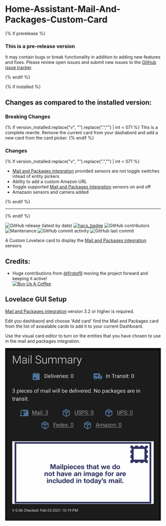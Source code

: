 # Home-Assistant-Mail-And-Packages-Custom-Card

{% if prerelease %}

### This is a pre-release version

It may contain bugs or break functionality in addition to adding new features and fixes. Please review open issues and submit new issues to the [GitHub issue tracker](https://github.com/moralmunky/Home-Assistant-Mail-And-Packages-Custom-Card/issues).

{% endif %}

{% if installed %}

## Changes as compared to the installed version:

### Breaking Changes

{% if version_installed.replace("v", "").replace(".","") | int < 071  %}
This is a complete rewrite. Remove the current card from your dashabord and add a new card from the card picker.
{% endif %}

### Changes

{% if version_installed.replace("v", "").replace(".","") | int < 071  %}

- [Mail and Packages integration](https://github.com/moralmunky/Home-Assistant-Mail-And-Packages) provided sensors are not toggle switches intead of entity pickers
- Ability to add a custom Amazon URL
- Toggle supported [Mail and Packages integration](https://github.com/moralmunky/Home-Assistant-Mail-And-Packages) sensors on and off
- Amazaon sensors and camera added

{% endif %}

---

{% endif %}

![GitHub release (latest by date)](https://img.shields.io/github/v/release/moralmunky/Home-Assistant-Mail-And-Packages-Custom-Card)
[![hacs_badge](https://img.shields.io/badge/HACS-Custom-orange.svg)](https://github.com/custom-components/hacs)
![GitHub contributors](https://img.shields.io/github/contributors/moralmunky/Home-Assistant-Mail-And-Packages-Custom-Card)
![Maintenance](https://img.shields.io/maintenance/yes/2020)
![GitHub commit activity](https://img.shields.io/github/commit-activity/m/moralmunky/Home-Assistant-Mail-And-Packages-Custom-Card)
![GitHub last commit](https://img.shields.io/github/last-commit/moralmunky/Home-Assistant-Mail-And-Packages-Custom-Card)

A Custom Lovelace card to display the [Mail and Packages integration](https://github.com/moralmunky/Home-Assistant-Mail-And-Packages) sensors.

## Credits:

- Huge contributions from [@firstof9](https://github.com/firstof9) moving the project forward and keeping it active!
  <br/>
  <a href="https://www.buymeacoffee.com/Moralmunky" target="_blank"><img src="/docs/coffee.png" alt="Buy Us A Coffee" height="51px" width="217px" /></a>

## Lovelace GUI Setup

[Mail and Packages integration](https://github.com/moralmunky/Home-Assistant-Mail-And-Packages) version 3.2 or higher is required.

Edit you dashbaord and choose 'Add card' find the Mail and Packages card from the list of avaialable cards to add it to your current Dashboard.

Use the visual card editor to turn on the entities that you have chosen to use in the mail and packages integration.

<img src="https://github.com/moralmunky/Home-Assistant-Mail-And-Packages-Custom-Card/blob/master/img/card-image.png?raw=true" alt="Preview of card" />
